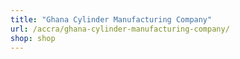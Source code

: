 ```yaml
---
title: "Ghana Cylinder Manufacturing Company"
url: /accra/ghana-cylinder-manufacturing-company/
shop: shop
---
```

